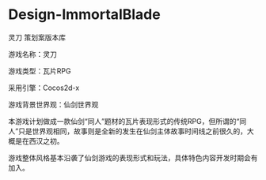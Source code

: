 # Design-ImmortalBlade
灵刀 策划案版本库

游戏名称：灵刀

游戏类型：瓦片RPG

采用引擎：Cocos2d-x

游戏背景世界观：仙剑世界观

本游戏计划做成一款仙剑“同人”题材的瓦片表现形式的传统RPG，但所谓的“同人”只是世界观相同，故事则是全新的发生在仙剑主体故事时间线之前很久的，大概是在西汉之初。

游戏整体风格基本沿袭了仙剑游戏的表现形式和玩法，具体特色内容开发时期会有加入。